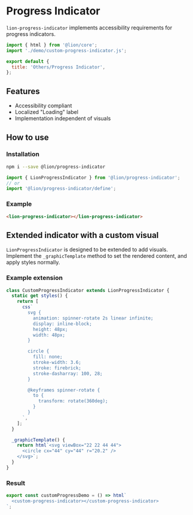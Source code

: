 [//]: # 'AUTO INSERT HEADER PREPUBLISH'

# Progress Indicator

`lion-progress-indicator` implements accessibility requirements for progress indicators.

```js script
import { html } from '@lion/core';
import './demo/custom-progress-indicator.js';

export default {
  title: 'Others/Progress Indicator',
};
```

## Features

- Accessibility compliant
- Localized "Loading" label
- Implementation independent of visuals

## How to use

### Installation

```bash
npm i --save @lion/progress-indicator
```

```js
import { LionProgressIndicator } from '@lion/progress-indicator';
// or
import '@lion/progress-indicator/define';
```

### Example

```html
<lion-progress-indicator></lion-progress-indicator>
```

## Extended indicator with a custom visual

`LionProgressIndicator` is designed to be extended to add visuals. Implement the `_graphicTemplate` method to set the rendered content, and apply styles normally.

### Example extension

```js
class CustomProgressIndicator extends LionProgressIndicator {
  static get styles() {
    return [
      css`
        svg {
          animation: spinner-rotate 2s linear infinite;
          display: inline-block;
          height: 48px;
          width: 48px;
        }

        circle {
          fill: none;
          stroke-width: 3.6;
          stroke: firebrick;
          stroke-dasharray: 100, 28;
        }

        @keyframes spinner-rotate {
          to {
            transform: rotate(360deg);
          }
        }
      `,
    ];
  }

  _graphicTemplate() {
    return html`<svg viewBox="22 22 44 44">
      <circle cx="44" cy="44" r="20.2" />
    </svg>`;
  }
}
```

### Result

```js preview-story
export const customProgressDemo = () => html`
  <custom-progress-indicator></custom-progress-indicator>
`;
```
